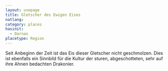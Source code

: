 ```yaml
---
layout: usepage
title: Gletscher des Ewigen Eises
natlang:
category: places
hasinit:
  - Darnax
placetype: Region
---
```


Seit Anbeginn der Zeit ist das Eis dieser Gletscher nicht geschmolzen. Dies ist ebenfalls ein Sinnbild für die Kultur
der sturen, abgeschotteten, sehr auf ihre Ahnen bedachten Drakonier.